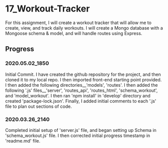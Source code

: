 # 17_Workout-Tracker
For this assignment, I will create a workout tracker  that will allow me to create, view, and track daily workouts. I will create a Mongo database with a Mongoose schema &amp; model, and will handle routes using Express.

## Progress

### 2020.05.02_1850 

Initial Commit.  I have created the github repository for the project, and then cloned it to my local repo.  I then imported front-end starting point provided.  I then added the following directories__'models', 'routes'.  I then added the following '.js' files__'server', 'routes_api', 'routes_html', 'schema_workout', and 'model_workout'.  I then ran 'npm install' in 'develop' directory and created 'package-lock.json'.   Finally, I added initial comments to each '.js' file to plan out sections of code.

### 2020.03.26_2140
 
Completed initial setup of 'server.js' file, and began setting up Schema in 'schema_workout.js' file.  I then corrected initial progress timestamp in 'readme.md' file.
